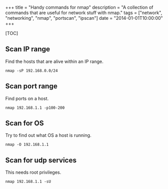 +++
title = "Handy commands for nmap"
description = "A collection of commands that are useful for network stuff with nmap."
tags = ["network", "networking", "nmap", "portscan", "ipscan"]
date = "2014-01-01T10:00:00"
+++

[TOC]

## Scan IP range
Find the hosts that are alive within an IP range.

    
    nmap -sP 192.168.0.0/24

## Scan port range
Find ports on a host.

    
    nmap 192.168.1.1 -p100-200

## Scan for OS
Try to find out what OS a host is running.

    
    nmap -O 192.168.1.1

## Scan for udp services
This needs root privileges.

    
    nmap 192.168.1.1 -sU
